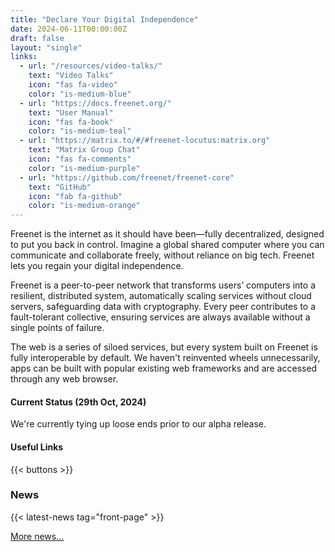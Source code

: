 ```yaml
---
title: "Declare Your Digital Independence"
date: 2024-06-11T00:00:00Z
draft: false
layout: "single"
links:
  - url: "/resources/video-talks/"
    text: "Video Talks"
    icon: "fas fa-video"
    color: "is-medium-blue"
  - url: "https://docs.freenet.org/"
    text: "User Manual"
    icon: "fas fa-book"
    color: "is-medium-teal"
  - url: "https://matrix.to/#/#freenet-locutus:matrix.org"
    text: "Matrix Group Chat"
    icon: "fas fa-comments"
    color: "is-medium-purple"
  - url: "https://github.com/freenet/freenet-core"
    text: "GitHub"
    icon: "fab fa-github"
    color: "is-medium-orange"
---
```


Freenet is the internet as it should have been—fully decentralized, designed to put you back in
control. Imagine a global shared computer where you can communicate and collaborate freely, without
reliance on big tech. Freenet lets you regain your digital independence.

Freenet is a peer-to-peer network that transforms users’ computers into a resilient, distributed
system, automatically scaling services without cloud servers, safeguarding data with cryptography.
Every peer contributes to a fault-tolerant collective, ensuring services are always available
without a single points of failure.

The web is a series of siloed services, but every system built on Freenet is fully interoperable by
default. We haven't reinvented wheels unnecessarily, apps can be built with popular existing web
frameworks and are accessed through any web browser.

#### Current Status (29th Oct, 2024)

We're currently tying up loose ends prior to our alpha release.

#### Useful Links

{{< buttons >}}

### News

{{< latest-news tag="front-page" >}}

[More news...](news)
